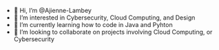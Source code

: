 - 👋 Hi, I’m @Ajienne-Lambey
- 👀 I’m interested in Cybersecurity, Cloud Computing, and Design
- 🌱 I’m currently learning how to code in Java and Pyhton
- 💞️ I’m looking to collaborate on projects involving Cloud Computing, or Cybersecurity
